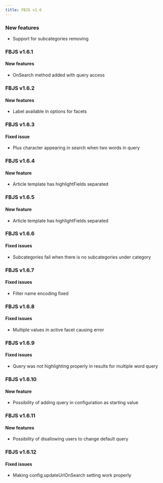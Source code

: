 ```yaml
---
title: FBJS v1.6
---
```


### New features
* Support for subcategories removing

### FBJS v1.6.1

#### New features
* OnSearch method added with query access

### FBJS v1.6.2

#### New features
* Label available in options for facets

### FBJS v1.6.3

#### Fixed issue
* Plus character appearing in search when two words in query

### FBJS v1.6.4

#### New feature
* Article template has highlightFields separated

### FBJS v1.6.5

#### New feature
* Article template has highlightFields separated

### FBJS v1.6.6

#### Fixed issues
* Subcategories fail when there is no subcategories under category

### FBJS v1.6.7

#### Fixed issues
* Filter name encoding fixed

### FBJS v1.6.8

#### Fixed issues
* Multiple values in active facet causing error

### FBJS v1.6.9

#### Fixed issues
* Query was not highlighting properly in results for multiple word query

### FBJS v1.6.10

#### New feature
* Possibility of adding query in configuration as starting value

### FBJS v1.6.11

#### New features
* Possibility of disallowing users to change default query

### FBJS v1.6.12
#### Fixed issues
* Making config.updateUrlOnSearch setting work properly
